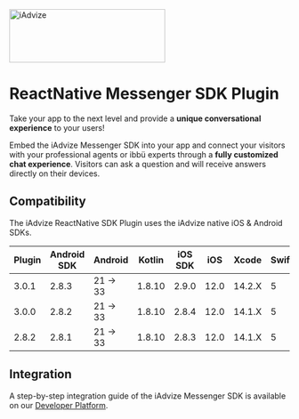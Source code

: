<img src="https://user-images.githubusercontent.com/17723986/47799626-f3982700-dd2a-11e8-983c-77d1a3ed7f53.png" width="280" height="96" alt="iAdvize">

# ReactNative Messenger SDK Plugin

Take your app to the next level and provide a **unique conversational experience** to your users!

Embed the iAdvize Messenger SDK into your app and connect your visitors with your professional agents or ibbü experts through a **fully customized chat experience**. Visitors can ask a question and will receive answers directly on their devices.

## Compatibility

The iAdvize ReactNative SDK Plugin uses the iAdvize native iOS & Android SDKs.

| Plugin | Android SDK | Android  | Kotlin | iOS SDK | iOS  | Xcode  | Swift |
| ------ | ----------- | -------- | ------ | ------- | ---- | ------ | ----- |
| 3.0.1  | 2.8.3       | 21 -> 33 | 1.8.10 | 2.9.0   | 12.0 | 14.2.X | 5     |
| 3.0.0  | 2.8.2       | 21 -> 33 | 1.8.10 | 2.8.4   | 12.0 | 14.1.X | 5     |
| 2.8.2  | 2.8.1       | 21 -> 33 | 1.8.10 | 2.8.3   | 12.0 | 14.1.X | 5     |

## Integration

A step-by-step integration guide of the iAdvize Messenger SDK is available on our [Developer Platform](https://developers.iadvize.com/documentation/mobile-sdk).
